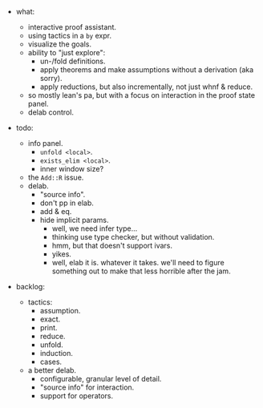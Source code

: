 
- what:
    - interactive proof assistant.
    - using tactics in a `by` expr.
    - visualize the goals.
    - ability to "just explore":
        - un-/fold definitions.
        - apply theorems and make assumptions without a derivation (aka sorry).
        - apply reductions, but also incrementally, not just whnf & reduce.
    - so mostly lean's pa, but with a focus on interaction in the proof state panel.
    - delab control.


- todo:
    - info panel.
        - `unfold <local>`.
        - `exists_elim <local>`.
        - inner window size?
    - the `Add::R` issue.
    - delab.
        - "source info".
        - don't pp in elab.
        - add & eq.
        - hide implicit params.
            - well, we need infer type...
            - thinking use type checker, but without validation.
            - hmm, but that doesn't support ivars.
            - yikes.
            - well, elab it is. whatever it takes.
              we'll need to figure something out to make that less horrible after the jam.


- backlog:
    - tactics:
        - assumption.
        - exact.
        - print.
        - reduce.
        - unfold.
        - induction.
        - cases.
    - a better delab.
        - configurable, granular level of detail.
        - "source info" for interaction.
        - support for operators.

